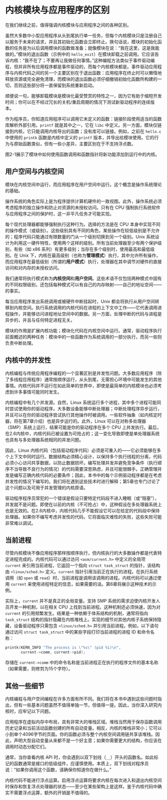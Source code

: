 # 内核模块与应用程序的区别

在我们继续之前，值得强调内核模块与应用程序之间的各种区别。

虽然大多数中小型应用程序从头到尾执行单一任务，但每个内核模块只是注册自己以服务于未来的请求，并且其初始化函数会立即终止。换句话说，模块的初始化函数的任务是为以后调用模块的函数做准备；就像模块在说：“我在这里，这是我能做的。”模块的退出函数（示例中的 `hello_exit`）在模块卸载之前调用。它应该告诉内核：“我不在了；不要再让我做任何事情。”这种编程方法类似于事件驱动编程，但并非所有应用程序都是事件驱动的，而每个内核模块都是。事件驱动应用程序与内核代码之间的另一个主要区别在于退出函数：应用程序在终止时可以懒惰地释放资源或完全避免清理，而模块的退出函数必须仔细撤销初始化函数所构建的一切，否则这些部分将一直保留到系统重新启动。

顺便说一句，能够卸载模块是模块化最受赞赏的特性之一，因为它有助于缩短开发时间；你可以在不经过冗长的关机/重启周期的情况下测试新驱动程序的连续版本。

作为程序员，你知道应用程序可以调用它未定义的函数：链接阶段使用适当的函数库解析外部引用。`printf` 就是其中之一，它在 `libc` 中定义。另一方面，模块仅链接到内核，它只能调用内核导出的函数；没有库可以链接。例如，之前在 `hello.c` 中使用的 `printk` 函数是内核中定义的 `printf` 版本，并导出给模块使用。它的行为与原始函数类似，但有一些小差异，主要区别在于不支持浮点数。

图2-1展示了模块中如何使用函数调用和函数指针将新功能添加到运行中的内核。

## 用户空间与内核空间

模块在内核空间中运行，而应用程序在用户空间中运行。这个概念是操作系统理论的基础。

操作系统的角色实际上是为程序提供计算机硬件的一致视图。此外，操作系统必须考虑程序的独立操作和防止对资源的未授权访问。只有在 CPU 强制执行系统软件与应用程序之间的保护时，这一非平凡任务才可能实现。

每个现代处理器都能够强制执行这种行为。选择的方法是在 CPU 本身中实现不同的操作模式（或级别）。这些级别具有不同的角色，某些操作在较低级别是不允许的；程序代码只能通过有限数量的门从一个级别切换到另一个级别。Unix 系统设计为利用这一硬件特性，使用两个这样的级别。所有当前处理器至少有两个保护级别，有些（如 x86 系列）有更多级别；当存在多个级别时，使用最高和最低级别。在 Unix 下，内核在最高级别（也称为**管理模式**）执行，其中允许所有操作，而应用程序在最低级别（所谓的**用户模式**）执行，处理器在其中调节对硬件的直接访问和对内存的未授权访问。

我们通常将执行模式称为**内核空间**和**用户空间**。这些术语不仅包括两种模式中固有的不同权限级别，还包括每种模式可以有自己的内存映射——自己的地址空间——的事实。

每当应用程序发出系统调用或被硬件中断挂起时，Unix 都会将执行从用户空间转移到内核空间。执行系统调用的内核代码在进程的上下文中工作——它代表调用进程操作，并能够访问进程地址空间中的数据。另一方面，处理中断的代码与进程是异步的，并且与任何特定进程无关。

模块的作用是扩展内核功能；模块化代码在内核空间中运行。通常，驱动程序执行前面概述的两种任务：模块中的一些函数作为系统调用的一部分执行，而另一些则负责中断处理。

## 内核中的并发性

内核编程与传统应用程序编程的一个显著区别是并发性问题。大多数应用程序（除了多线程应用程序）通常按顺序运行，从头到尾，无需担心环境中可能发生的其他事情。内核代码并不运行在如此简单的世界中，即使是最简单的内核模块也必须考虑到许多事情可能同时发生。

内核编程中有几个并发源。自然，Linux 系统运行多个进程，其中多个进程可能同时尝试使用你的驱动程序。大多数设备能够中断处理器；中断处理程序异步运行，并且可以在你的驱动程序尝试执行其他操作时被调用。一些软件抽象（如内核定时器，将在第7章介绍）也是异步运行的。此外，Linux 可以在对称多处理器（SMP）系统上运行，结果可能是你的驱动程序在多个 CPU 上并发执行。最后，在2.6内核中，内核代码已被设置为可抢占的；这一变化导致即使是单处理器系统也具有与多处理器系统相同的并发问题。

因此，Linux 内核代码（包括驱动程序代码）必须是可重入的——它必须能够在多个上下文中同时运行。数据结构必须精心设计，以保持多个执行线程的分离，代码必须小心访问共享数据，以防止数据损坏。编写处理并发并避免竞争条件（执行顺序不当导致不良行为的情况）的代码需要深思熟虑，并且可能很棘手。正确管理并发是编写正确内核代码的必要条件；因此，本书中的每个示例驱动程序都是在考虑并发性的情况下编写的。我们将在遇到这些技术时进行解释；第5章也专门讨论了这个问题以及可用于并发管理的内核原语。

驱动程序程序员常犯的一个错误是假设只要特定代码段不进入睡眠（或“阻塞”），并发就不是问题。即使在以前的内核（不可抢占）中，这种假设在多处理器系统上也是无效的。在2.6内核中，内核代码几乎不能假设它可以在给定的代码段中保持处理器。如果你不编写考虑并发性的代码，它将面临灾难性的失败，这些失败可能非常难以调试。

## 当前进程

尽管内核模块不像应用程序那样按顺序执行，但内核执行的大多数操作都是代表特定进程完成的。内核代码可以通过访问 `<asm/current.h>` 中定义的全局项 `current` 来引用当前进程，它返回一个指向 `struct task_struct` 的指针，该结构由 `<linux/sched.h>` 定义。`current` 指针引用当前正在执行的进程。在执行系统调用（如 `open` 或 `read`）时，当前进程是调用该调用的进程。内核代码可以通过使用 `current` 来使用进程特定的信息，如果需要的话。第6章将展示这种技术的示例。

实际上，`current` 并不是真正的全局变量。支持 SMP 系统的需求迫使内核开发人员开发一种机制，以在相关 CPU 上找到当前进程。这种机制还必须快速，因为对 `current` 的引用频繁发生。结果是一种依赖于体系结构的机制，通常将指向 `task_struct` 结构的指针隐藏在内核堆栈上。实现的细节对其他内核子系统保持隐藏，设备驱动程序只需包含 `<linux/sched.h>` 并引用当前进程。例如，以下语句通过访问 `struct task_struct` 中的某些字段打印当前进程的进程 ID 和命令名称：

```c
printk(KERN_INFO "The process is \"%s\" (pid %i)\n",
       current->comm, current->pid);
```

存储在 `current->comm` 中的命令名称是当前进程正在执行的程序文件的基本名称（如果需要，则修剪为15个字符）。

## 其他一些细节

内核编程与用户空间编程在许多方面有所不同。我们将在本书中遇到这些问题时指出，但有一些基本问题虽然不值得单独一节，但值得一提。因此，当你深入研究内核时，应牢记以下问题。

应用程序在虚拟内存中布局，具有非常大的堆栈区域。堆栈当然用于保存函数调用历史记录和当前活动函数创建的所有自动变量。相反，内核的堆栈非常小；它可以小到单个4096字节的页面。你的函数必须与整个内核空间调用链共享该堆栈。因此，声明大型自动变量从来都不是一个好主意；如果你需要更大的结构，你应该在调用时动态分配它们。

通常，当你查看内核 API 时，你会遇到以双下划线（`__`）开头的函数名。如此标记的函数通常是接口的低级组件，应谨慎使用。本质上，双下划线对程序员说：“如果你调用这个函数，请确保你知道你在做什么。”

内核代码不能进行浮点运算。启用浮点运算将要求内核在每次进入和退出内核空间时保存和恢复浮点处理器的状态——至少在某些架构上是这样。鉴于内核代码中确实不需要浮点运算，额外的开销是不值得的。

